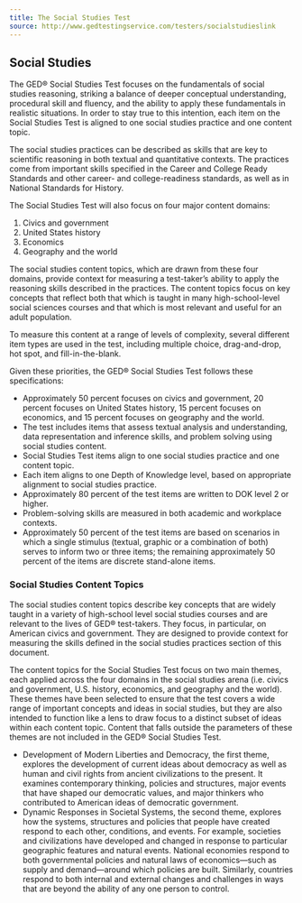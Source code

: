 ```yaml
---
title: The Social Studies Test
source: http://www.gedtestingservice.com/testers/socialstudieslink
---
```

## Social Studies

The GED&reg; Social Studies Test focuses on the fundamentals of social studies reasoning, striking a balance of deeper conceptual understanding, procedural skill and fluency, and the ability to apply these fundamentals in realistic situations. In order to stay true to this intention, each item on the Social Studies Test is aligned to one social studies practice and one content topic. 

The social studies practices can be described as skills that are key to scientific reasoning in both textual and quantitative contexts. The practices come from important skills specified in the Career and College Ready Standards and other career- and college-readiness standards, as well as in National Standards for History.

The Social Studies Test will also focus on four major content domains:

  1.  Civics and government
  1.  United States history
  1.  Economics
  1.  Geography and the world

The social studies content topics, which are drawn from these four domains, provide context for measuring a test-taker’s ability to apply the reasoning skills described in the practices. The content topics focus on key concepts that reflect both that which is taught in many high-school-level social sciences courses and that which is most relevant and useful for an adult population.

To measure this content at a range of levels of complexity, several different item types are used in the test, including multiple choice, drag-and-drop, hot spot, and fill-in-the-blank. 

Given these priorities, the GED&reg; Social Studies Test follows these specifications:

  * Approximately 50 percent focuses on civics and government, 20 percent focuses on United States history, 15 percent focuses on economics, and 15 percent focuses on geography and the world.
  * The test includes items that assess textual analysis and understanding, data representation and inference skills, and problem solving using social studies content.
  * Social Studies Test items align to one social studies practice and one content topic.
  * Each item aligns to one Depth of Knowledge level, based on appropriate alignment to social studies practice.
  * Approximately 80 percent of the test items are written to DOK level 2 or higher.
  * Problem-solving skills are measured in both academic and workplace contexts.
  * Approximately 50 percent of the test items are based on scenarios in which a single stimulus (textual, graphic or a combination of both) serves to inform two or three items; the remaining approximately 50 percent of the items are discrete stand-alone items.

### Social Studies Content Topics

The social studies content topics describe key concepts that are widely taught in a variety of high-school level social studies courses and are relevant to the lives of GED&reg; test-takers. They focus, in particular, on American civics and government. They are designed to provide context for measuring the skills defined in the social studies practices section of this document. 

The content topics for the Social Studies Test focus on two main themes, each applied across the four domains in the social studies arena (i.e. civics and government, U.S. history, economics, and geography and the world). These themes have been selected to ensure that the test covers a wide range of important concepts and ideas in social studies, but they are also intended to function like a lens to draw focus to a distinct subset of ideas within each content topic. Content that falls outside the parameters of these themes are not included in the GED&reg; Social Studies Test.

  * Development of Modern Liberties and Democracy, the first theme, explores the development of current ideas about democracy as well as human and civil rights from ancient civilizations to the present. It examines contemporary thinking, policies and structures, major events that have shaped our democratic values, and major thinkers who contributed to American ideas of democratic government.
  * Dynamic Responses in Societal Systems, the second theme, explores how the systems, structures and policies that people have created respond to each other, conditions, and events. For example, societies and civilizations have developed and changed in response to particular geographic features and natural events. National economies respond to both governmental policies and natural laws of economics—such as supply and demand—around which policies are built. Similarly, countries respond to both internal and external changes and challenges in ways that are beyond the ability of any one person to control.